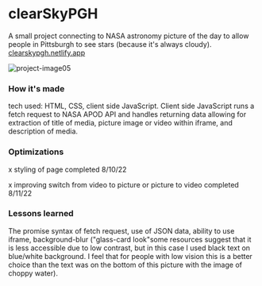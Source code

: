 # clearSkyPGH


A small project connecting to NASA astronomy picture of the day to allow people in Pittsburgh to see stars (because it's always cloudy).
[
clearskypgh.netlify.app](https://clearskypgh.netlify.app/)

![project-image05](https://user-images.githubusercontent.com/102367926/184868779-a2ed8e4a-c24e-4959-b1bf-582c666b62af.png)


### How it's made

tech used: HTML, CSS, client side JavaScript. Client side JavaScript runs a fetch request to NASA APOD API and handles returning data allowing for extraction of title of media, picture image or video within iframe, and description of media. 

### Optimizations
x styling of page completed 8/10/22

x improving switch from video to picture or picture to video  completed 8/11/22

### Lessons learned

The promise syntax of fetch request, use of JSON data, ability to use iframe, background-blur ("glass-card look"some resources suggest that it is less accessible due to low contrast, but in this case I used black text on blue/white background. I feel that for people with low vision this is a better choice than the text was on the bottom of this picture with the image of choppy water).
